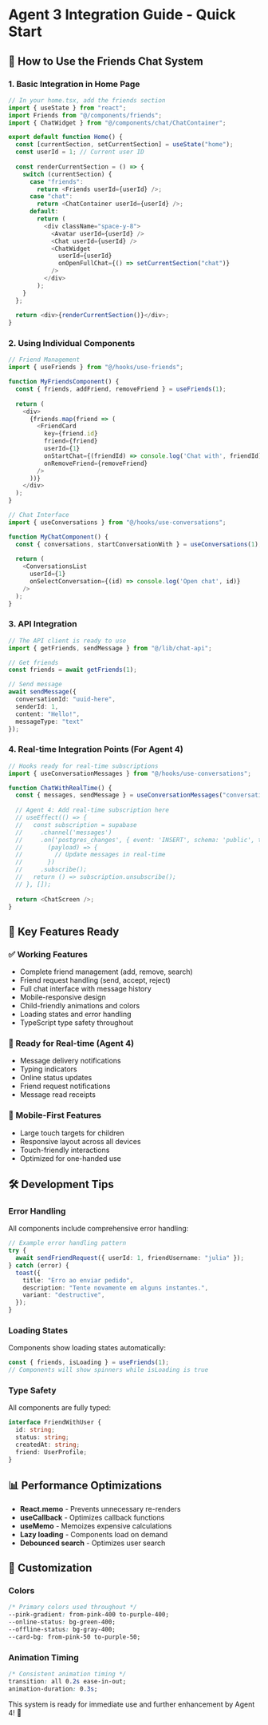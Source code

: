 # Agent 3 Integration Guide - Quick Start

## 🚀 How to Use the Friends Chat System

### 1. Basic Integration in Home Page

```typescript
// In your home.tsx, add the friends section
import { useState } from "react";
import Friends from "@/components/friends";
import { ChatWidget } from "@/components/chat/ChatContainer";

export default function Home() {
  const [currentSection, setCurrentSection] = useState("home");
  const userId = 1; // Current user ID
  
  const renderCurrentSection = () => {
    switch (currentSection) {
      case "friends":
        return <Friends userId={userId} />;
      case "chat":
        return <ChatContainer userId={userId} />;
      default:
        return (
          <div className="space-y-8">
            <Avatar userId={userId} />
            <Chat userId={userId} />
            <ChatWidget 
              userId={userId} 
              onOpenFullChat={() => setCurrentSection("chat")} 
            />
          </div>
        );
    }
  };
  
  return <div>{renderCurrentSection()}</div>;
}
```

### 2. Using Individual Components

```typescript
// Friend Management
import { useFriends } from "@/hooks/use-friends";

function MyFriendsComponent() {
  const { friends, addFriend, removeFriend } = useFriends(1);
  
  return (
    <div>
      {friends.map(friend => (
        <FriendCard 
          key={friend.id}
          friend={friend}
          userId={1}
          onStartChat={(friendId) => console.log('Chat with', friendId)}
          onRemoveFriend={removeFriend}
        />
      ))}
    </div>
  );
}

// Chat Interface
import { useConversations } from "@/hooks/use-conversations";

function MyChatComponent() {
  const { conversations, startConversationWith } = useConversations(1);
  
  return (
    <ConversationsList 
      userId={1}
      onSelectConversation={(id) => console.log('Open chat', id)}
    />
  );
}
```

### 3. API Integration

```typescript
// The API client is ready to use
import { getFriends, sendMessage } from "@/lib/chat-api";

// Get friends
const friends = await getFriends(1);

// Send message
await sendMessage({
  conversationId: "uuid-here",
  senderId: 1,
  content: "Hello!",
  messageType: "text"
});
```

### 4. Real-time Integration Points (For Agent 4)

```typescript
// Hooks ready for real-time subscriptions
import { useConversationMessages } from "@/hooks/use-conversations";

function ChatWithRealTime() {
  const { messages, sendMessage } = useConversationMessages("conversation-id");
  
  // Agent 4: Add real-time subscription here
  // useEffect(() => {
  //   const subscription = supabase
  //     .channel('messages')
  //     .on('postgres_changes', { event: 'INSERT', schema: 'public', table: 'messages' }, 
  //       (payload) => {
  //         // Update messages in real-time
  //       })
  //     .subscribe();
  //   return () => subscription.unsubscribe();
  // }, []);
  
  return <ChatScreen />;
}
```

## 🎯 Key Features Ready

### ✅ Working Features
- Complete friend management (add, remove, search)
- Friend request handling (send, accept, reject)
- Full chat interface with message history
- Mobile-responsive design
- Child-friendly animations and colors
- Loading states and error handling
- TypeScript type safety throughout

### 🔄 Ready for Real-time (Agent 4)
- Message delivery notifications
- Typing indicators
- Online status updates
- Friend request notifications
- Message read receipts

### 📱 Mobile-First Features
- Large touch targets for children
- Responsive layout across all devices
- Touch-friendly interactions
- Optimized for one-handed use

## 🛠️ Development Tips

### Error Handling
All components include comprehensive error handling:
```typescript
// Example error handling pattern
try {
  await sendFriendRequest({ userId: 1, friendUsername: "julia" });
} catch (error) {
  toast({
    title: "Erro ao enviar pedido",
    description: "Tente novamente em alguns instantes.",
    variant: "destructive",
  });
}
```

### Loading States
Components show loading states automatically:
```typescript
const { friends, isLoading } = useFriends(1);
// Components will show spinners while isLoading is true
```

### Type Safety
All components are fully typed:
```typescript
interface FriendWithUser {
  id: string;
  status: string;
  createdAt: string;
  friend: UserProfile;
}
```

## 📊 Performance Optimizations

- **React.memo** - Prevents unnecessary re-renders
- **useCallback** - Optimizes callback functions
- **useMemo** - Memoizes expensive calculations
- **Lazy loading** - Components load on demand
- **Debounced search** - Optimizes user search

## 🎨 Customization

### Colors
```css
/* Primary colors used throughout */
--pink-gradient: from-pink-400 to-purple-400;
--online-status: bg-green-400;
--offline-status: bg-gray-400;
--card-bg: from-pink-50 to-purple-50;
```

### Animation Timing
```css
/* Consistent animation timing */
transition: all 0.2s ease-in-out;
animation-duration: 0.3s;
```

This system is ready for immediate use and further enhancement by Agent 4! 🚀